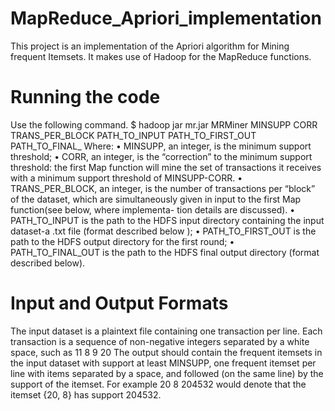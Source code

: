 # MapReduce_Apriori_implementation
This project is an implementation of the Apriori algorithm for Mining frequent Itemsets. It makes use of Hadoop for the MapReduce functions.
# Running the code
Use the following command.
$ hadoop jar mr.jar MRMiner MINSUPP CORR TRANS_PER_BLOCK PATH_TO_INPUT
PATH_TO_FIRST_OUT PATH_TO_FINAL_
Where:
• MINSUPP, an integer, is the minimum support threshold;
• CORR, an integer, is the “correction” to the minimum support threshold: 
the  first Map function will mine the set of transactions it receives with a minimum support threshold of MINSUPP-CORR.
• TRANS_PER_BLOCK, an integer, is the number of transactions per “block” of the dataset, which are simultaneously given 
in input to the  first Map function(see below, where implementa- tion details are discussed).
• PATH_TO_INPUT is the path to the HDFS input directory containing the input dataset-a .txt file (format described below );
• PATH_TO_FIRST_OUT is the path to the HDFS output directory for the  first round;
• PATH_TO_FINAL_OUT is the path to the HDFS  final output directory (format described below).

# Input and Output Formats  
The input dataset is a plaintext  file containing one transaction per line. Each transaction is a sequence of non-negative integers separated by a white space, such as
11 8 9 20
The output should contain the frequent itemsets in the input dataset with support at least MINSUPP, one frequent itemset per line with items separated by a space, and followed (on the same line) by the support of the itemset. For example
20 8 204532
would denote that the itemset {20, 8} has support 204532.
